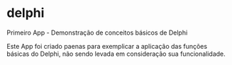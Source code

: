 # delphi
 Primeiro App - Demonstração de conceitos básicos de Delphi

 Este App foi criado paenas para exemplicar a aplicação das funções básicas do Delphi, não sendo levada em consideração sua funcionalidade.